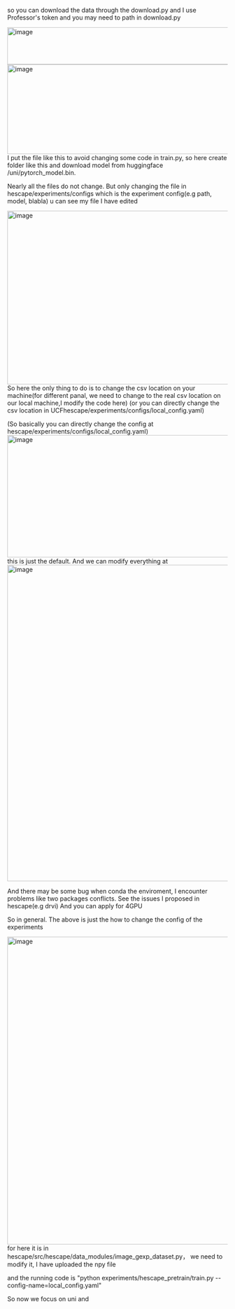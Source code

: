 so you can download the data through the download.py and I use Professor's token and you may need to path in download.py

<img width="1268" height="85" alt="image" src="https://github.com/user-attachments/assets/7ef2a07c-29b8-4b16-b74f-b8bcdbcb41ee" />


<img width="650" height="205" alt="image" src="https://github.com/user-attachments/assets/d3432b71-a21c-4f90-a3ab-578da72e4a7f" />
I put the file like this to avoid changing some code in train.py, so here create folder like this and download model from huggingface /uni/pytorch_model.bin.


Nearly all the files do not change. But only changing the file in hescape/experiments/configs which is the experiment config(e.g path, model, blabla) u can see my file I have edited

<img width="1666" height="397" alt="image" src="https://github.com/user-attachments/assets/d6868e4f-c7be-472a-b8d1-81663d59a073" />
So here the only thing to do is to change the csv location on your machine(for different panal, we need to change to the real csv location on our local machine,I modify the code here)
(or you can directly change the csv location in UCFhescape/experiments/configs/local_config.yaml)

(So basically you can directly change the config at hescape/experiments/configs/local_config.yaml)
<img width="854" height="280" alt="image" src="https://github.com/user-attachments/assets/7e89e6b2-fc0a-41d2-8200-28239a1d8382" />
this is just the default.
And we can modify everything at <img width="1605" height="724" alt="image" src="https://github.com/user-attachments/assets/636e1914-ebdd-4b72-836b-182740bf88ac" />

And there may be some bug when conda the enviroment, I encounter problems like two packages conflicts. See the issues I proposed in hescape(e.g drvi)
And you can apply for 4GPU

So in general. The above is just the how to change the config of the experiments

<img width="1627" height="704" alt="image" src="https://github.com/user-attachments/assets/3d8ffa94-34a2-4930-93ad-72887ab81c8e" />
for here it is in hescape/src/hescape/data_modules/image_gexp_dataset.py， we need to modify it, I have uploaded the npy file


and the running code is  "python experiments/hescape_pretrain/train.py --config-name=local_config.yaml"



So now we focus on uni and 

